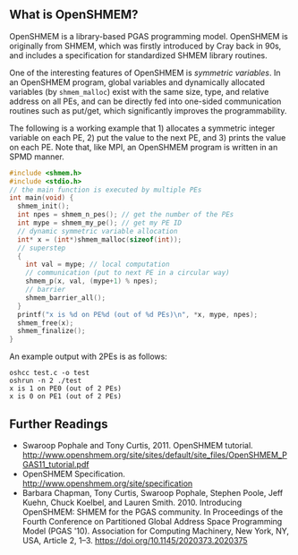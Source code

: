 ## What is OpenSHMEM?
OpenSHMEM is a library-based PGAS programming model. OpenSHMEM is originally from SHMEM, which was firstly introduced by Cray back in 90s, and includes a specification for standardized SHMEM library routines. 

One of the interesting features of OpenSHMEM is *symmetric variables*. In an OpenSHMEM program, global variables and dynamically allocated variables (by `shmem_malloc`) exist with the same size, type, and relative address on all PEs, and can be directly fed into one-sided communication routines such as put/get, which significantly improves the programmability.

The following is a working example that 1) allocates a symmetric integer variable on each PE, 2) put the value to the next PE, and 3) prints the value on each PE. Note that, like MPI, an OpenSHMEM program is written in an SPMD manner.

``` c title="test.c" linenums="1"
#include <shmem.h>
#include <stdio.h>
// the main function is executed by multiple PEs
int main(void) {
  shmem_init();
  int npes = shmem_n_pes(); // get the number of the PEs
  int mype = shmem_my_pe(); // get my PE ID
  // dynamic symmetric variable allocation
  int* x = (int*)shmem_malloc(sizeof(int)); 
  // superstep
  {
    int val = mype; // local computation
    // communication (put to next PE in a circular way)
    shmem_p(x, val, (mype+1) % npes);
    // barrier
    shmem_barrier_all();
  }
  printf("x is %d on PE%d (out of %d PEs)\n", *x, mype, npes);
  shmem_free(x);
  shmem_finalize();
}
```

An example output with 2PEs is as follows:
```
oshcc test.c -o test
oshrun -n 2 ./test
x is 1 on PE0 (out of 2 PEs)
x is 0 on PE1 (out of 2 PEs)
```


## Further Readings
- Swaroop Pophale and Tony Curtis, 2011. OpenSHMEM tutorial. <http://www.openshmem.org/site/sites/default/site_files/OpenSHMEM_PGAS11_tutorial.pdf>
- OpenSHMEM Specification. <http://www.openshmem.org/site/specification>
- Barbara Chapman, Tony Curtis, Swaroop Pophale, Stephen Poole, Jeff Kuehn, Chuck Koelbel, and Lauren Smith. 2010. Introducing OpenSHMEM: SHMEM for the PGAS community. In Proceedings of the Fourth Conference on Partitioned Global Address Space Programming Model (PGAS '10). Association for Computing Machinery, New York, NY, USA, Article 2, 1–3. <https://doi.org/10.1145/2020373.2020375>
